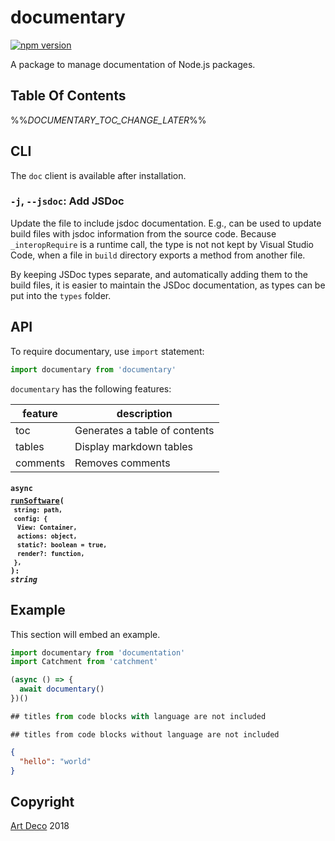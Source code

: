 # documentary

[![npm version](https://badge.fury.io/js/%40adc%2Fdocumentary.svg)](https://npmjs.org/package/@adc/documentary)

A package to manage documentation of Node.js packages.

## Table Of Contents

%%_DOCUMENTARY_TOC_CHANGE_LATER_%%

## CLI

The `doc` client is available after installation.

### `-j`, `--jsdoc`: Add JSDoc

Update the file to include jsdoc documentation. E.g., can be used to update build files with jsdoc information from the source code. Because `_interopRequire` is a runtime call, the type is not not kept by Visual Studio Code, when a file in `build` directory exports a method from another file.

By keeping JSDoc types separate, and automatically adding them to the build files, it is easier to maintain the JSDoc documentation, as types can be put into the `types` folder.

## API

To require documentary, use `import` statement:

```js
import documentary from 'documentary'
```

`documentary` has the following features:

| feature  |          description          |
| -------- | ----------------------------- |
| toc      | Generates a table of contents |
| tables   | Display markdown tables       |
| comments | Removes comments              |

#### <code>async <ins>runSoftware</ins>(</code><sup><br/>&nbsp;&nbsp;`string: path,`<br/>&nbsp;&nbsp;`config: {`<br/>&nbsp;&nbsp;&nbsp;&nbsp;`View: Container,`<br/>&nbsp;&nbsp;&nbsp;&nbsp;`actions: object,`<br/>&nbsp;&nbsp;&nbsp;&nbsp;`static?: boolean = true,`<br/>&nbsp;&nbsp;&nbsp;&nbsp;`render?: function,`<br/>&nbsp;&nbsp;`},`<br/></sup><code>): <i>string</i></code>

## Example

This section will embed an example.

```javascript
import documentary from 'documentation'
import Catchment from 'catchment'

(async () => {
  await documentary()
})()
```

```js
## titles from code blocks with language are not included
```
```
## titles from code blocks without language are not included
```
```json
{
  "hello": "world"
}
```

## Copyright

[Art Deco](https://artdeco.bz) 2018

